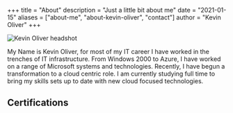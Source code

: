 +++
title = "About"
description = "Just a little bit about me"
date = "2021-01-15"
aliases = ["about-me", "about-kevin-oliver", "contact"]
author = "Kevin Oliver"
+++

![](/images/about_ko.jpg "Kevin Oliver headshot")

My Name is Kevin Oliver, for most of my IT career I have worked in the trenches of IT infrastructure. From Windows 2000 to Azure, I have worked on a range of Microsoft systems and technologies. Recently, I have begun a transformation to a cloud centric role. I am currently studying full time to bring my skills sets up to date with new cloud focused technologies.

## Certifications

<div data-iframe-width="150" data-iframe-height="270" data-share-badge-id="1642f01e-0d0a-41cb-a0d7-28f65ed11ead" data-share-badge-host="https://www.youracclaim.com"></div><script type="text/javascript" async src="//cdn.youracclaim.com/assets/utilities/embed.js"></script> 